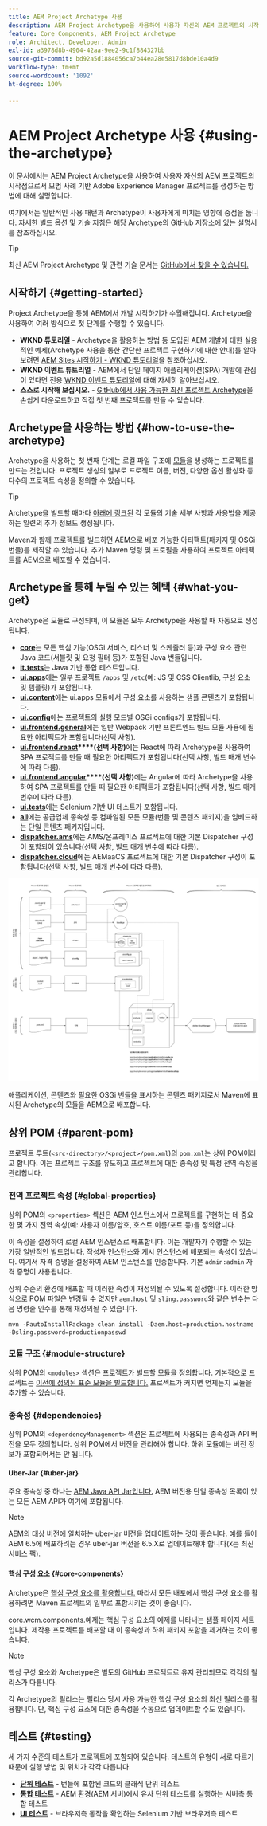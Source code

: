 ```yaml
---
title: AEM Project Archetype 사용
description: AEM Project Archetype을 사용하여 사용자 자신의 AEM 프로젝트의 시작점으로서 모범 사례 기반 Adobe Experience Manager 프로젝트를 생성하는 방법에 대해 알아봅니다.
feature: Core Components, AEM Project Archetype
role: Architect, Developer, Admin
exl-id: a3978d8b-4904-42aa-9ee2-9c1f884327bb
source-git-commit: bd92a5d1884056ca7b44ea28e5817d8bde10a4d9
workflow-type: tm+mt
source-wordcount: '1092'
ht-degree: 100%

---
```



# AEM Project Archetype 사용 {#using-the-archetype}

이 문서에서는 AEM Project Archetype을 사용하여 사용자 자신의 AEM 프로젝트의 시작점으로서 모범 사례 기반 Adobe Experience Manager 프로젝트를 생성하는 방법에 대해 설명합니다.

여기에서는 일반적인 사용 패턴과 Archetype이 사용자에게 미치는 영향에 중점을 둡니다. 자세한 빌드 옵션 및 기술 지침은 해당 Archetype의 GitHub 저장소에 있는 설명서를 참조하십시오.

>[!TIP]
>
>최신 AEM Project Archetype 및 관련 기술 문서는 [GitHub에서 찾을 수 있습니다.](https://github.com/adobe/aem-project-archetype)

## 시작하기 {#getting-started}

Project Archetype을 통해 AEM에서 개발 시작하기가 수월해집니다. Archetype을 사용하여 여러 방식으로 첫 단계를 수행할 수 있습니다.

* **WKND 튜토리얼** - Archetype을 활용하는 방법 등 도입된 AEM 개발에 대한 실용적인 예제(Archetype 사용을 통한 간단한 프로젝트 구현하기에 대한 안내)를 알아보려면 [AEM Sites 시작하기 - WKND 튜토리얼](https://experienceleague.adobe.com/docs/experience-manager-learn/getting-started-wknd-tutorial-develop/overview.html?lang=ko)을 참조하십시오.
* **WKND 이벤트 튜토리얼** - AEM에서 단일 페이지 애플리케이션(SPA) 개발에 관심이 있다면 전용 [WKND 이벤트 튜토리얼](https://helpx.adobe.com/kr/experience-manager/kt/sites/using/getting-started-spa-wknd-tutorial-develop.html)에 대해 자세히 알아보십시오.
* **스스로 시작해 보십시오.** - [GitHub에서 사용 가능한 최신 프로젝트 Archetype](https://github.com/adobe/aem-project-archetype)을 손쉽게 다운로드하고 직접 첫 번째 프로젝트를 만들 수 있습니다.

## Archetype을 사용하는 방법 {#how-to-use-the-archetype}

Archetype을 사용하는 첫 번째 단계는 로컬 파일 구조에 [모듈](#what-you-get)을 생성하는 프로젝트를 만드는 것입니다. 프로젝트 생성의 일부로 프로젝트 이름, 버전, 다양한 옵션 활성화 등 다수의 프로젝트 속성을 정의할 수 있습니다.

>[!TIP]
>
>Archetype을 빌드할 때마다 [아래에 링크된](#what-you-get) 각 모듈의 기술 세부 사항과 사용법을 제공하는 일련의 추가 정보도 생성됩니다.

Maven과 함께 프로젝트를 빌드하면 AEM으로 배포 가능한 아티팩트(패키지 및 OSGi 번들)를 제작할 수 있습니다. 추가 Maven 명령 및 프로필을 사용하여 프로젝트 아티팩트를 AEM으로 배포할 수 있습니다.

## Archetype을 통해 누릴 수 있는 혜택 {#what-you-get}

Archetype은 모듈로 구성되며, 이 모듈은 모두 Archetype을 사용할 때 자동으로 생성됩니다.

* **[core](https://github.com/adobe/aem-project-archetype/tree/develop/src/main/archetype/core)**&#x200B;는 모든 핵심 기능(OSGi 서비스, 리스너 및 스케줄러 등)과 구성 요소 관련 Java 코드(서블릿 및 요청 필터 등)가 포함된 Java 번들입니다.
* **[it.tests](https://github.com/adobe/aem-project-archetype/tree/develop/src/main/archetype/it.tests)**&#x200B;는 Java 기반 통합 테스트입니다.
* **[ui.apps](https://github.com/adobe/aem-project-archetype/tree/develop/src/main/archetype/ui.apps)**&#x200B;에는 일부 프로젝트 `/apps` 및 `/etc`(예: JS 및 CSS Clientlib, 구성 요소 및 템플릿)가 포함됩니다.
* **[ui.content](https://github.com/adobe/aem-project-archetype/tree/develop/src/main/archetype/ui.content)**&#x200B;에는 ui.apps 모듈에서 구성 요소를 사용하는 샘플 콘텐츠가 포함됩니다.
* **[ui.config](https://github.com/adobe/aem-project-archetype/tree/develop/src/main/archetype/ui.config)**&#x200B;에는 프로젝트의 실행 모드별 OSGi configs가 포함됩니다.
* **[ui.frontend.general](https://github.com/adobe/aem-project-archetype/tree/develop/src/main/archetype/ui.frontend.general)**&#x200B;에는 일반 Webpack 기반 프론트엔드 빌드 모듈 사용에 필요한 아티팩트가 포함됩니다(선택 사항).
* **[ui.frontend.react](https://github.com/adobe/aem-project-archetype/tree/develop/src/main/archetype/ui.frontend.react)****(선택 사항)**&#x200B;에는 React에 따라 Archetype을 사용하여 SPA 프로젝트를 만들 때 필요한 아티팩트가 포함됩니다(선택 사항, 빌드 매개 변수에 따라 다름).
* **[ui.frontend.angular](https://github.com/adobe/aem-project-archetype/tree/develop/src/main/archetype/ui.frontend.angular)****(선택 사항)**&#x200B;에는 Angular에 따라 Archetype을 사용하여 SPA 프로젝트를 만들 때 필요한 아티팩트가 포함됩니다(선택 사항, 빌드 매개 변수에 따라 다름).
* **[ui.tests](https://github.com/adobe/aem-project-archetype/tree/develop/src/main/archetype/ui.tests)**&#x200B;에는 Selenium 기반 UI 테스트가 포함됩니다.
* **[all](https://github.com/adobe/aem-project-archetype/tree/develop/src/main/archetype/all)**&#x200B;에는 공급업체 종속성 등 컴파일된 모든 모듈(번들 및 콘텐츠 패키지)을 임베드하는 단일 콘텐츠 패키지입니다.
* **[dispatcher.ams](https://github.com/adobe/aem-project-archetype/tree/develop/src/main/archetype/dispatcher.ams)**&#x200B;에는 AMS/온프레미스 프로젝트에 대한 기본 Dispatcher 구성이 포함되어 있습니다(선택 사항, 빌드 매개 변수에 따라 다름).
* **[dispatcher.cloud](https://github.com/adobe/aem-project-archetype/tree/develop/src/main/archetype/dispatcher.cloud)**&#x200B;에는 AEMaaCS 프로젝트에 대한 기본 Dispatcher 구성이 포함됩니다(선택 사항, 빌드 매개 변수에 따라 다름).

![콘텐츠 패키지 구성](/help/assets/content-package-organization.png)

애플리케이션, 콘텐츠와 필요한 OSGi 번들을 표시하는 콘텐츠 패키지로서 Maven에 표시된 Archetype의 모듈을 AEM으로 배포합니다.

## 상위 POM {#parent-pom}

프로젝트 루트(`<src-directory>/<project>/pom.xml`)의 `pom.xml`는 상위 POM이라고 합니다. 이는 프로젝트 구조를 유도하고 프로젝트에 대한 종속성 및 특정 전역 속성을 관리합니다.

### 전역 프로젝트 속성 {#global-properties}

상위 POM의 `<properties>` 섹션은 AEM 인스턴스에서 프로젝트를 구현하는 데 중요한 몇 가지 전역 속성(예: 사용자 이름/암호, 호스트 이름/포트 등)을 정의합니다.

이 속성을 설정하여 로컬 AEM 인스턴스로 배포합니다. 이는 개발자가 수행할 수 있는 가장 일반적인 빌드입니다. 작성자 인스턴스와 게시 인스턴스에 배포되는 속성이 있습니다. 여기서 자격 증명을 설정하여 AEM 인스턴스를 인증합니다. 기본 `admin:admin` 자격 증명이 사용됩니다.

상위 수준의 환경에 배포할 때 이러한 속성이 재정의될 수 있도록 설정합니다. 이러한 방식으로 POM 파일은 변경될 수 없지만 `aem.host` 및 `sling.password`와 같은 변수는 다음 명령줄 인수를 통해 재정의될 수 있습니다.

```shell
mvn -PautoInstallPackage clean install -Daem.host=production.hostname -Dsling.password=productionpasswd
```

### 모듈 구조 {#module-structure}

상위 POM의 `<modules>` 섹션은 프로젝트가 빌드할 모듈을 정의합니다. 기본적으로 프로젝트는 [이전에 정의된 표준 모듈을 빌드합니다.](#what-you-get) 프로젝트가 커지면 언제든지 모듈을 추가할 수 있습니다.

### 종속성 {#dependencies}

상위 POM의 `<dependencyManagement>` 섹션은 프로젝트에 사용되는 종속성과 API 버전을 모두 정의합니다. 상위 POM에서 버전을 관리해야 합니다. 하위 모듈에는 버전 정보가 포함되어서는 안 됩니다.

#### Uber-Jar {#uber-jar}

주요 종속성 중 하나는 [AEM Java API Jar입니다.](https://experienceleague.adobe.com/docs/experience-manager-cloud-service/implementing/developing/aem-as-a-cloud-service-sdk.html?lang=ko) AEM 버전용 단일 종속성 목록이 있는 모든 AEM API가 여기에 포함됩니다.

>[!NOTE]
>
>AEM의 대상 버전에 일치하는 uber-jar 버전을 업데이트하는 것이 좋습니다. 예를 들어 AEM 6.5에 배포하려는 경우 uber-jar 버전을 6.5.X로 업데이트해야 합니다(`X`는 최신 서비스 팩).

#### 핵심 구성 요소 {#core-components}

Archetype은 [핵심 구성 요소를 활용합니다.](/help/introduction.md) 따라서 모든 배포에서 핵심 구성 요소를 활용하려면 Maven 프로젝트의 일부로 포함시키는 것이 좋습니다.

core.wcm.components.예제는 핵심 구성 요소의 예제를 나타내는 샘플 페이지 세트입니다. 제작용 프로젝트를 배포할 때 이 종속성과 하위 패키지 포함을 제거하는 것이 좋습니다.

>[!NOTE]
>
>핵심 구성 요소와 Archetype은 별도의 GitHub 프로젝트로 유지 관리되므로 각각의 릴리스가 다릅니다.
>
>각 Archetype의 릴리스는 릴리스 당시 사용 가능한 핵심 구성 요소의 최신 릴리스를 활용합니다. 단, 핵심 구성 요소에 대한 종속성을 수동으로 업데이트할 수도 있습니다.

## 테스트 {#testing}

세 가지 수준의 테스트가 프로젝트에 포함되어 있습니다. 테스트의 유형이 서로 다르기 때문에 실행 방법 및 위치가 각각 다릅니다.

* **[단위 테스트](https://github.com/adobe/aem-project-archetype/tree/develop/src/main/archetype/core)** - 번들에 포함된 코드의 클래식 단위 테스트
* **[통합 테스트](https://github.com/adobe/aem-project-archetype/tree/develop/src/main/archetype/it.tests)** - AEM 환경(AEM 서버)에서 유사 단위 테스트를 실행하는 서버측 통합 테스트
* **[UI 테스트](https://github.com/adobe/aem-project-archetype/tree/develop/src/main/archetype/ui.tests)** - 브라우저측 동작을 확인하는 Selenium 기반 브라우저측 테스트
